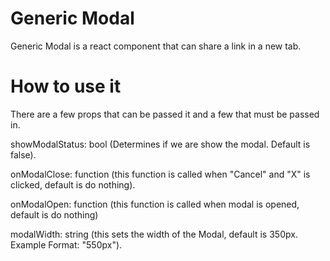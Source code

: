 #  Generic Modal

Generic Modal is a react component that can share a link in a new tab.

# How to use it

There are a few props that can be passed it and a few that must be passed in.

showModalStatus: bool (Determines if we are show the modal. Default is false).

onModalClose: function (this function is called when "Cancel" and "X" is clicked, default is do nothing).

onModalOpen: function (this function is called when modal is opened, default is do nothing)

modalWidth: string (this sets the width of the Modal, default is 350px. Example Format: "550px").
